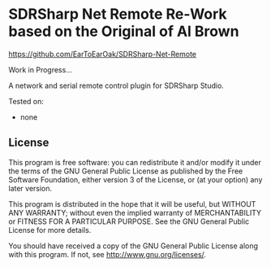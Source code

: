 # SDRSharp Net Remote Re-Work based on the Original of Al Brown 
https://github.com/EarToEarOak/SDRSharp-Net-Remote

Work in Progress...



A network and serial remote control plugin for SDRSharp Studio.



Tested on:

- none


## License ##
This program is free software: you can redistribute it and/or modify
it under the terms of the GNU General Public License as published by
the Free Software Foundation, either version 3 of the License, or
(at your option) any later version.

This program is distributed in the hope that it will be useful,
but WITHOUT ANY WARRANTY; without even the implied warranty of
MERCHANTABILITY or FITNESS FOR A PARTICULAR PURPOSE.  See the
GNU General Public License for more details.

You should have received a copy of the GNU General Public License
along with this program.  If not, see <http://www.gnu.org/licenses/>.
